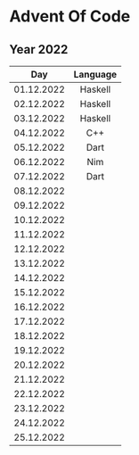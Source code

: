 # Advent Of Code
## Year 2022
| Day        | Language  |
|:----------:|:---------:|
| 01.12.2022 | Haskell   |
| 02.12.2022 | Haskell   |
| 03.12.2022 | Haskell   |
| 04.12.2022 | C++       |
| 05.12.2022 | Dart      |
| 06.12.2022 | Nim       |
| 07.12.2022 | Dart      |
| 08.12.2022 |           |
| 09.12.2022 |           |
| 10.12.2022 |           |
| 11.12.2022 |           |
| 12.12.2022 |           |
| 13.12.2022 |           |
| 14.12.2022 |           |
| 15.12.2022 |           |
| 16.12.2022 |           |
| 17.12.2022 |           |
| 18.12.2022 |           |
| 19.12.2022 |           |
| 20.12.2022 |           |
| 21.12.2022 |           |
| 22.12.2022 |           |
| 23.12.2022 |           |
| 24.12.2022 |           |
| 25.12.2022 |           |